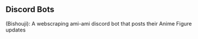 ## Discord Bots

(Bishouji): A webscraping ami-ami discord bot that posts their Anime Figure updates


